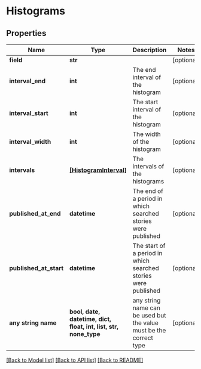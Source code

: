 # Histograms


## Properties
Name | Type | Description | Notes
------------ | ------------- | ------------- | -------------
**field** | **str** |  | [optional] 
**interval_end** | **int** | The end interval of the histogram | [optional] 
**interval_start** | **int** | The start interval of the histogram | [optional] 
**interval_width** | **int** | The width of the histogram | [optional] 
**intervals** | [**[HistogramInterval]**](HistogramInterval.md) | The intervals of the histograms | [optional] 
**published_at_end** | **datetime** | The end of a period in which searched stories were published | [optional] 
**published_at_start** | **datetime** | The start of a period in which searched stories were published | [optional] 
**any string name** | **bool, date, datetime, dict, float, int, list, str, none_type** | any string name can be used but the value must be the correct type | [optional]

[[Back to Model list]](../README.md#documentation-for-models) [[Back to API list]](../README.md#documentation-for-api-endpoints) [[Back to README]](../README.md)


